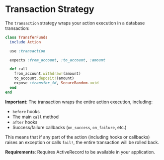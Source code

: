# Transaction Strategy

The `transaction` strategy wraps your action execution in a database transaction:

```ruby
class TransferFunds
  include Action

  use :transaction

  expects :from_account, :to_account, :amount

  def call
    from_account.withdraw!(amount)
    to_account.deposit!(amount)
    expose :transfer_id, SecureRandom.uuid
  end
end
```

**Important**: The transaction wraps the entire action execution, including:
- `before` hooks
- The main `call` method
- `after` hooks
- Success/failure callbacks (`on_success`, `on_failure`, etc.)

This means that if any part of the action (including hooks or callbacks) raises an exception or calls `fail!`, the entire transaction will be rolled back.

**Requirements**: Requires ActiveRecord to be available in your application.
